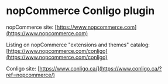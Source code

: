 ﻿nopCommerce Conligo plugin
===========

nopCommerce site: [https://www.nopcommerce.com](https://www.nopcommerce.com)

Listing on nopCommerce "extensions and themes" catalog: [https://www.nopcommerce.com/conligo](https://www.nopcommerce.com/conligo)

Conligo site: [https://www.conligo.ca/](https://www.conligo.ca/?ref=nopcommerce/)
